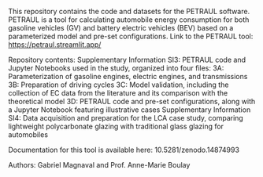 This repository contains the code and datasets for the PETRAUL software. PETRAUL is a tool for calculating automobile energy consumption for both gasoline vehicles (GV) and battery electric vehicles (BEV) based on a parameterized model and pre-set configurations.
Link to the PETRAUL tool: https://petraul.streamlit.app/

Repository contents:
Supplementary Information SI3: PETRAUL code and Jupyter Notebooks used in the study, organized into four files:
3A: Parameterization of gasoline engines, electric engines, and transmissions
3B: Preparation of driving cycles
3C: Model validation, including the collection of EC data from the literature and its comparison with the theoretical model
3D: PETRAUL code and pre-set configurations, along with a Jupyter Notebook featuring illustrative cases
Supplementary Information SI4: Data acquisition and preparation for the LCA case study, comparing lightweight polycarbonate glazing with traditional glass glazing for automobiles

Documentation for this tool is available here: 10.5281/zenodo.14874993

Authors: Gabriel Magnaval and Prof. Anne-Marie Boulay

